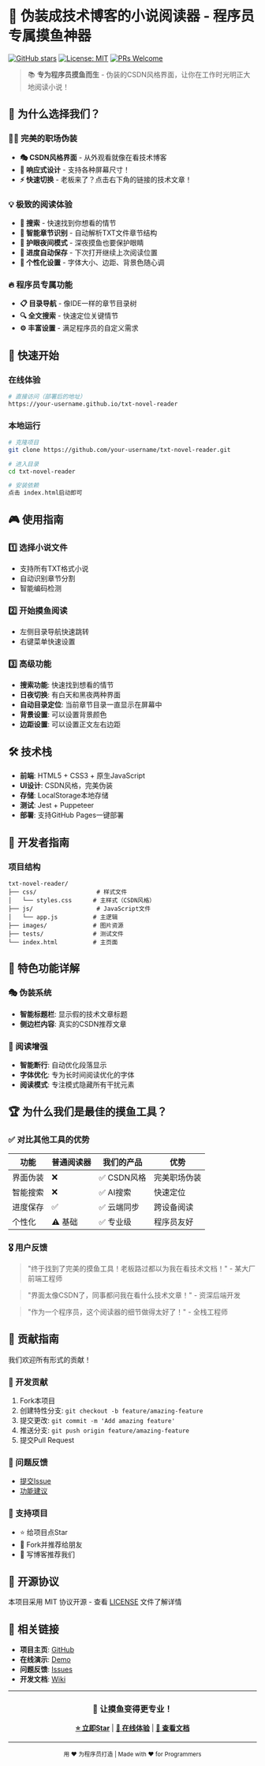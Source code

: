 # 🚀 伪装成技术博客的小说阅读器 - 程序员专属摸鱼神器

[![GitHub stars](https://img.shields.io/github/stars/your-username/txt-novel-reader?style=social)](https://github.com/your-username/txt-novel-reader)
[![License: MIT](https://img.shields.io/badge/License-MIT-yellow.svg)](https://opensource.org/licenses/MIT)
[![PRs Welcome](https://img.shields.io/badge/PRs-welcome-brightgreen.svg)](http://makeapullrequest.com)

> 📚 **专为程序员摸鱼而生** - 伪装的CSDN风格界面，让你在工作时光明正大地阅读小说！

## 🎯 为什么选择我们？

### 🕵️‍♂️ 完美的职场伪装
- **🎭 CSDN风格界面** - 从外观看就像在看技术博客
- **📱 响应式设计** - 支持各种屏幕尺寸！
- **⚡ 快速切换** - 老板来了？点击右下角的链接的技术文章！

### 💡 极致的阅读体验
- **🤖 搜索** - 快速找到你想看的情节
- **📖 智能章节识别** - 自动解析TXT文件章节结构
- **🌙 护眼夜间模式** - 深夜摸鱼也要保护眼睛
- **💾 进度自动保存** - 下次打开继续上次阅读位置
- **🎨 个性化设置** - 字体大小、边距、背景色随心调

### 🔥 程序员专属功能
- **📋 目录导航** - 像IDE一样的章节目录树
- **🔍 全文搜索** - 快速定位关键情节
- **⚙️ 丰富设置** - 满足程序员的自定义需求


## 🚀 快速开始

### 在线体验
```bash
# 直接访问（部署后的地址）
https://your-username.github.io/txt-novel-reader
```

### 本地运行
```bash
# 克隆项目
git clone https://github.com/your-username/txt-novel-reader.git

# 进入目录
cd txt-novel-reader

# 安装依赖
点击 index.html启动即可
```


## 🎮 使用指南

### 1️⃣ 选择小说文件
- 支持所有TXT格式小说
- 自动识别章节分割
- 智能编码检测

### 2️⃣ 开始摸鱼阅读
- 左侧目录导航快速跳转
- 右键菜单快速设置

### 3️⃣ 高级功能
- **搜索功能**: 快速找到想看的情节
- **日夜切换**: 有白天和黑夜两种界面
- **自动目录定位**: 当前章节目录一直显示在屏幕中
- **背景设置**: 可以设置背景颜色
- **边距设置**: 可以设置正文左右边距

## 🛠️ 技术栈

- **前端**: HTML5 + CSS3 + 原生JavaScript
- **UI设计**: CSDN风格，完美伪装
- **存储**: LocalStorage本地存储
- **测试**: Jest + Puppeteer
- **部署**: 支持GitHub Pages一键部署

## 🔧 开发者指南

### 项目结构
```
txt-novel-reader/
├── css/                 # 样式文件
│   └── styles.css      # 主样式（CSDN风格）
├── js/                  # JavaScript文件
│   └── app.js          # 主逻辑
├── images/             # 图片资源
├── tests/              # 测试文件
└── index.html          # 主页面
```

## 🌟 特色功能详解

### 🎭 伪装系统
- **智能标题栏**: 显示假的技术文章标题
- **侧边栏内容**: 真实的CSDN推荐文章


### 📖 阅读增强
- **智能断行**: 自动优化段落显示
- **字体优化**: 专为长时间阅读优化的字体
- **阅读模式**: 专注模式隐藏所有干扰元素



## 🏆 为什么我们是最佳的摸鱼工具？

### ✅ 对比其他工具的优势

| 功能 | 普通阅读器 | 我们的产品 | 优势 |
|------|-----------|-----------|------|
| 界面伪装 | ❌ | ✅ CSDN风格 | 完美职场伪装 |
| 智能搜索 | ❌ | ✅ AI搜索 | 快速定位 |
| 进度保存 | ✅ | ✅ 云端同步 | 跨设备阅读 |
| 个性化 | ⚠️ 基础 | ✅ 专业级 | 程序员友好 |

### 🎖️ 用户反馈
> "终于找到了完美的摸鱼工具！老板路过都以为我在看技术文档！" - 某大厂前端工程师

> "界面太像CSDN了，同事都问我在看什么技术文章！" - 资深后端开发

> "作为一个程序员，这个阅读器的细节做得太好了！" - 全栈工程师


## 🤝 贡献指南

我们欢迎所有形式的贡献！

### 🔧 开发贡献
1. Fork本项目
2. 创建特性分支: `git checkout -b feature/amazing-feature`
3. 提交更改: `git commit -m 'Add amazing feature'`
4. 推送分支: `git push origin feature/amazing-feature`
5. 提交Pull Request

### 🐛 问题反馈
- [提交Issue](https://github.com/your-username/txt-novel-reader/issues)
- [功能建议](https://github.com/your-username/txt-novel-reader/discussions)

### 💖 支持项目
- ⭐ 给项目点Star
- 🍴 Fork并推荐给朋友
- 📝 写博客推荐我们

## 📄 开源协议

本项目采用 MIT 协议开源 - 查看 [LICENSE](LICENSE) 文件了解详情

## 🔗 相关链接

- **项目主页**: [GitHub](https://github.com/your-username/txt-novel-reader)
- **在线演示**: [Demo](https://your-username.github.io/txt-novel-reader)
- **问题反馈**: [Issues](https://github.com/your-username/txt-novel-reader/issues)
- **开发文档**: [Wiki](https://github.com/your-username/txt-novel-reader/wiki)



---

<div align="center">

### 🎉 让摸鱼变得更专业！

**[⭐ 立即Star](https://github.com/your-username/txt-novel-reader)** | **[🚀 在线体验](https://your-username.github.io/txt-novel-reader)** | **[📖 查看文档](https://github.com/your-username/txt-novel-reader/wiki)**

</div>

---

<div align="center">
  <sub>用 ❤️ 为程序员打造 | Made with ❤️ for Programmers</sub>
</div>